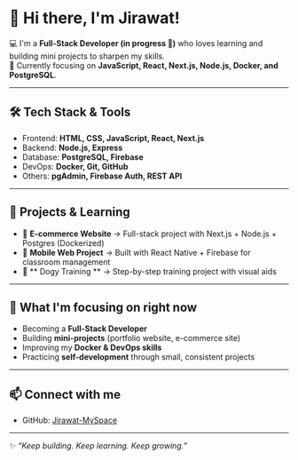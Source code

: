 # 👋 Hi there, I'm Jirawat!  

💻 I'm a **Full-Stack Developer (in progress 🚀)** who loves learning and building mini projects to sharpen my skills.  
🎯 Currently focusing on **JavaScript, React, Next.js, Node.js, Docker, and PostgreSQL**.  


---

## 🛠 Tech Stack & Tools  
- Frontend: **HTML, CSS, JavaScript, React, Next.js**  
- Backend: **Node.js, Express**  
- Database: **PostgreSQL, Firebase**  
- DevOps: **Docker, Git, GitHub**  
- Others: **pgAdmin, Firebase Auth, REST API**  

---

## 🚀 Projects & Learning  
- 🛒 **E-commerce Website** → Full-stack project with Next.js + Node.js + Postgres (Dockerized)  
- 📱 **Mobile Web Project** → Built with React Native + Firebase for classroom management  
- 🐶 **   Dogy Training  ** → Step-by-step training project with visual aids  


---

## 🌱 What I'm focusing on right now  
- Becoming a **Full-Stack Developer**  
- Building **mini-projects** (portfolio website, e-commerce site)  
- Improving my **Docker & DevOps skills**  
- Practicing **self-development** through small, consistent projects  

---

## 📫 Connect with me  
- GitHub: [Jirawat-MySpace](https://github.com/JLingZ007)  
 

---

✨ *“Keep building. Keep learning. Keep growing.”*  
